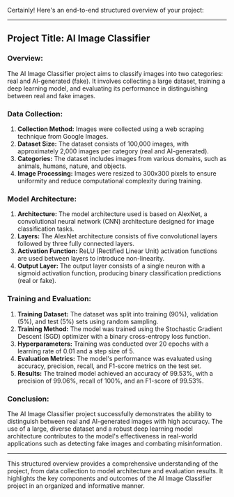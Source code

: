 Certainly! Here's an end-to-end structured overview of your project:

---

## Project Title: AI Image Classifier

### Overview:
The AI Image Classifier project aims to classify images into two categories: real and AI-generated (fake). It involves collecting a large dataset, training a deep learning model, and evaluating its performance in distinguishing between real and fake images.

### Data Collection:
1. **Collection Method:** Images were collected using a web scraping technique from Google Images.
2. **Dataset Size:** The dataset consists of 100,000 images, with approximately 2,000 images per category (real and AI-generated).
3. **Categories:** The dataset includes images from various domains, such as animals, humans, nature, and objects.
4. **Image Processing:** Images were resized to 300x300 pixels to ensure uniformity and reduce computational complexity during training.

### Model Architecture:
1. **Architecture:** The model architecture used is based on AlexNet, a convolutional neural network (CNN) architecture designed for image classification tasks.
2. **Layers:** The AlexNet architecture consists of five convolutional layers followed by three fully connected layers.
3. **Activation Function:** ReLU (Rectified Linear Unit) activation functions are used between layers to introduce non-linearity.
4. **Output Layer:** The output layer consists of a single neuron with a sigmoid activation function, producing binary classification predictions (real or fake).

### Training and Evaluation:
1. **Training Dataset:** The dataset was split into training (90%), validation (5%), and test (5%) sets using random sampling.
2. **Training Method:** The model was trained using the Stochastic Gradient Descent (SGD) optimizer with a binary cross-entropy loss function.
3. **Hyperparameters:** Training was conducted over 20 epochs with a learning rate of 0.01 and a step size of 5.
4. **Evaluation Metrics:** The model's performance was evaluated using accuracy, precision, recall, and F1-score metrics on the test set.
5. **Results:** The trained model achieved an accuracy of 99.53%, with a precision of 99.06%, recall of 100%, and an F1-score of 99.53%.

### Conclusion:
The AI Image Classifier project successfully demonstrates the ability to distinguish between real and AI-generated images with high accuracy. The use of a large, diverse dataset and a robust deep learning model architecture contributes to the model's effectiveness in real-world applications such as detecting fake images and combating misinformation.

---

This structured overview provides a comprehensive understanding of the project, from data collection to model architecture and evaluation results. It highlights the key components and outcomes of the AI Image Classifier project in an organized and informative manner.